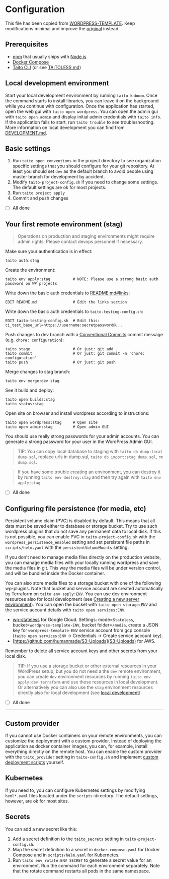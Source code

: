 # Configuration

This file has been copied from [WORDPRESS-TEMPLATE](https://github.com/TaitoUnited/WORDPRESS-TEMPLATE/). Keep modifications minimal and improve the [original](https://github.com/TaitoUnited/WORDPRESS-TEMPLATE/blob/dev/CONFIGURATION.md) instead.

## Prerequisites

* [npm](https://github.com/npm/cli) that usually ships with [Node.js](https://nodejs.org/)
* [Docker Compose](https://docs.docker.com/compose/install/)
* [Taito CLI](https://taitounited.github.io/taito-cli/) (or see [TAITOLESS.md](TAITOLESS.md))

## Local development environment

Start your local development environment by running `taito kaboom`. Once the command starts to install libraries, you can leave it on the background while you continue with configuration. Once the application has started, open the web gui with `taito open wordpress`. You can open the admin gui with `taito open admin` and display initial admin credentials with `taito info`. If the application fails to start, run `taito trouble` to see troubleshooting. More information on local development you can find from [DEVELOPMENT.md](DEVELOPMENT.md).

## Basic settings

1. Run `taito open conventions` in the project directory to see organization specific settings that you should configure for your git repository. At least you should set `dev` as the default branch to avoid people using master branch for development by accident.
2. Modify `taito-project-config.sh` if you need to change some settings. The default settings are ok for most projects.
3. Run `taito project apply`
4. Commit and push changes

* [ ] All done

## Your first remote environment (stag)

> Operations on production and staging environments might require admin rights. Please contact devops personnel if necessary.

Make sure your authentication is in effect:

    taito auth:stag

Create the environment:

    taito env apply:stag          # NOTE: Please use a strong basic auth password on WP projects

Write down the basic auth credentials to [README.md#links](README.md#links):

    EDIT README.md                # Edit the links section

Write down the basic auth credentials to `taito-testing-config.sh`:

    EDIT taito-testing-config.sh  # Edit this: ci_test_base_url=https://username:secretpassword@...

Push changes to dev branch with a [Conventional Commits](http://conventionalcommits.org/) commit message (e.g. `chore: configuration`):

    taito stage                   # Or just: git add .
    taito commit                  # Or just: git commit -m 'chore: configuration'
    taito push                    # Or just: git push

Merge changes to stag branch:

    taito env merge:dev stag

See it build and deploy:

    taito open builds:stag
    taito status:stag

Open site on browser and install wordpress according to instructions:

    taito open wordpress:stag     # Open site
    taito open admin:stag         # Open admin GUI

You should use really strong passwords for your admin accounts. You can generate a strong password for your user in the WordPress Admin GUI.

> TIP: You can copy local database to staging with `taito db dump:local dump.sql`, replace urls in dump.sql, `taito db import:stag dump.sql`, `rm dump.sql`.

> If you have some trouble creating an environment, you can destroy it by running `taito env destroy:stag` and then try again with `taito env apply:stag`.

* [ ] All done

## Configuring file persistence (for media, etc)

Persistent volume claim (PVC) is disabled by default. This means that all data must be saved either to database or storage bucket. Try to use such wordpress plugins that do not save any permanent data to local disk. If this is not possible, you can enable PVC in `taito-project-config.sh` with the `wordpress_persistence_enabled` setting and set persistent file paths in `scripts/helm.yaml` with the `persistentVolumeMounts` setting.

If you don't need to manage media files directly on the production website, you can manage media files with your locally running wordpress and save the media files in git. This way the media files will be under version control, and will be bundled inside the Docker container.

You can also store media files to a storage bucket with one of the following wp-plugins. Note that bucket and service account are created automatically by Terraform on `taito env apply:ENV`. You can use dev environment resources also for local development (see [Creating a new server environment](#creating-a-new-server-environment)). You can open the bucket with `taito open storage:ENV` and the service account details with `taito open services:ENV`.
  * [wp-stateless](https://wordpress.org/plugins/wp-stateless/) for Google Cloud. Settings: mode=`Stateless`, bucket=`wordpress-template-ENV`, bucket folder=`/media`, create a JSON key for `wordpress-template-ENV` service account from gcp console (`taito open services:ENV` -> Credentials -> Create service account key).
  * [https://github.com/humanmade/S3-Uploads](S3-Uploads) for AWS.

Remember to delete all service account keys and other secrets from your local disk.

> TIP: If you use a storage bucket or other external resources in your WordPress setup, but you do not need a the `dev` remote environment, you can create `dev` environment resources by running `taito env apply:dev terraform` and use those resources in local development. Or alternatively you can also use the `stag` environment resources directly also for local development (see [local development](DEVELOPMENT.md#local-development)).

* [ ] All done

---

## Custom provider

If you cannot use Docker containers on your remote environments, you can customize the deployment with a custom provider. Instead of deploying the application as docker container images, you can, for example, install everything directly on the remote host. You can enable the custom provider with the `taito_provider` setting in `taito-config.sh` and implement [custom deployment scripts](https://github.com/TaitoUnited/FULL-STACK-TEMPLATE/blob/master/scripts/custom-provider) yourself.

## Kubernetes

If you need to, you can configure Kubernetes settings by modifying `heml*.yaml` files located under the `scripts`-directory. The default settings, however, are ok for most sites.

## Secrets

You can add a new secret like this:

1. Add a secret definition to the `taito_secrets` setting in `taito-project-config.sh`.
2. Map the secret definition to a secret in `docker-compose.yaml` for Docker Compose and in `scripts/helm.yaml` for Kubernetes.
3. Run `taito env rotate:ENV SECRET` to generate a secret value for an environment. Run the command for each environment separately. Note that the rotate command restarts all pods in the same namespace.
